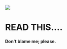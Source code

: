 <img src='https://cdn.pixabay.com/photo/2018/03/19/09/25/feedback-3239454__480.jpg'></a>
# READ THIS....
#### Don't blame me; please.
